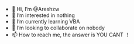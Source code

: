 - 👋 Hi, I’m @Areshzw
- 👀 I’m interested in nothing
- 🌱 I’m currently learning VBA
- 💞️ I’m looking to collaborate on nobody
- 📫 How to reach me, the answer is YOU CANT ！

<!---
Areshzw/Areshzw is a ✨ special ✨ repository because its `README.md` (this file) appears on your GitHub profile.
You can click the Preview link to take a look at your changes.
--->
